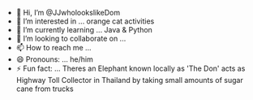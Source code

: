 - 👋 Hi, I’m @JJwholookslikeDom
- 👀 I’m interested in ... orange cat activities
- 🌱 I’m currently learning ... Java & Python
- 💞️ I’m looking to collaborate on ...
- 📫 How to reach me ...
- 😄 Pronouns: ... he/him
- ⚡ Fun fact: ... Theres an Elephant known locally as 'The Don' acts as Highway Toll Collector in Thailand by taking small amounts of sugar cane from trucks
<!---
JJwholookslikeDom/JJwholookslikeDom is a ✨ special ✨ repository because its `README.md` (this file) appears on your GitHub profile.
You can click the Preview link to take a look at your changes.
--->
